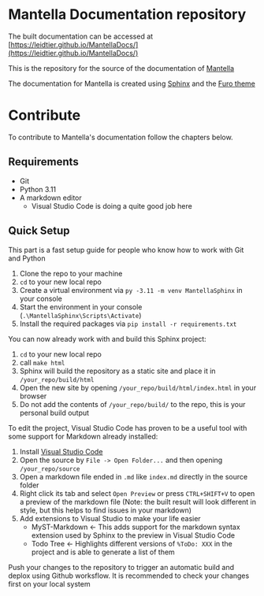 # Mantella Documentation repository

The built documentation can be accessed at [https://leidtier.github.io/MantellaDocs/](https://leidtier.github.io/MantellaDocs/)

This is the repository for the source of the documentation of [Mantella](https://github.com/art-from-the-machine/Mantella)

The documentation for Mantella is created using [Sphinx](https://www.sphinx-doc.org/) and the [Furo theme](https://github.com/pradyunsg/furo)

# Contribute
To contribute to Mantella's documentation follow the chapters below.

## Requirements
- Git
- Python 3.11
- A markdown editor
    - Visual Studio Code is doing a quite good job here

## Quick Setup
This part is a fast setup guide for people who know how to work with Git and Python

1. Clone the repo to your machine
2. `cd` to your new local repo
3. Create a virtual environment via `py -3.11 -m venv MantellaSphinx` in your console
4. Start the environment in your console (`.\MantellaSphinx\Scripts\Activate`)
5. Install the required packages via `pip install -r requirements.txt`

You can now already work with and build this Sphinx project:

1. `cd` to your new local repo
2. call `make html`
3. Sphinx will build the repository as a static site and place it in `/your_repo/build/html`
4. Open the new site by opening `/your_repo/build/html/index.html` in your browser
5. Do not add the contents of `/your_repo/build/` to the repo, this is your personal build output

To edit the project, Visual Studio Code has proven to be a useful tool with some support for Markdown already installed:

1. Install [Visual Studio Code](https://code.visualstudio.com/)
2. Open the source by `File -> Open Folder...` and then opening `/your_repo/source`
3. Open a markdown file ended in `.md` like `index.md` directly in the source folder
4. Right click its tab and select `Open Preview` or press `CTRL+SHIFT+V` to open a preview of the markdown file (Note: the built result will look different in style, but this helps to find issues in your markdown) 
5. Add extensions to Visual Studio to make your life easier
    - MyST-Markdown <- This adds support for the markdown syntax extension used by Sphinx to the preview in Visual Studio Code
    - Todo Tree <- Highlights different versions of `%ToDo: XXX` in the project and is able to generate a list of them

Push your changes to the repository to trigger an automatic build and deplox using Github worksflow.
It is recommended to check your changes first on your local system